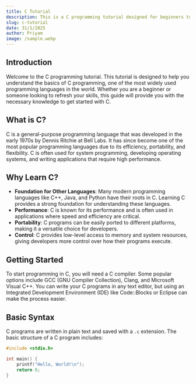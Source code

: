 ```yaml
---
title: C Tutorial
description: This is a C programming tutorial designed for beginners to learn the fundamentals of C programming.
slug: c-tutorial
date: 31/1/2025
author: Priyam
image: /sample.webp
---
```


## Introduction

Welcome to the C programming tutorial. This tutorial is designed to help you understand the basics of C programming, one of the most widely used programming languages in the world. Whether you are a beginner or someone looking to refresh your skills, this guide will provide you with the necessary knowledge to get started with C.

## What is C?

C is a general-purpose programming language that was developed in the early 1970s by Dennis Ritchie at Bell Labs. It has since become one of the most popular programming languages due to its efficiency, portability, and flexibility. C is often used for system programming, developing operating systems, and writing applications that require high performance.

## Why Learn C?

- **Foundation for Other Languages**: Many modern programming languages like C++, Java, and Python have their roots in C. Learning C provides a strong foundation for understanding these languages.
- **Performance**: C is known for its performance and is often used in applications where speed and efficiency are critical.
- **Portability**: C programs can be easily ported to different platforms, making it a versatile choice for developers.
- **Control**: C provides low-level access to memory and system resources, giving developers more control over how their programs execute.

## Getting Started

To start programming in C, you will need a C compiler. Some popular options include GCC (GNU Compiler Collection), Clang, and Microsoft Visual C++. You can write your C programs in any text editor, but using an Integrated Development Environment (IDE) like Code::Blocks or Eclipse can make the process easier.

## Basic Syntax

C programs are written in plain text and saved with a `.c` extension. The basic structure of a C program includes:

```c showLineNumbers {3} /printf/
#include <stdio.h>

int main() {
    printf("Hello, World!\n");
    return 0;
}